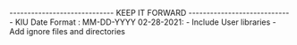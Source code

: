 ----------------------------- KEEP IT FORWARD -----------------------------
KIU 
Date Format : MM-DD-YYYY
02-28-2021: 
	- Include User libraries
	- Add ignore files and directories
